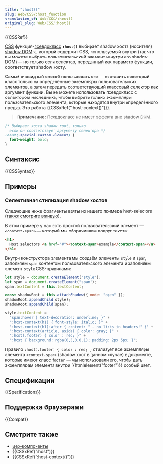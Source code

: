 ```yaml
---
title: ":host()"
slug: Web/CSS/:host_function
translation_of: Web/CSS/:host()
original_slug: Web/CSS/:host()
---
```


{{CSSRef}}

[CSS](/ru/docs/Web/CSS) функция-[псевдокласс](/ru/docs/Web/CSS/%D0%9F%D1%81%D0%B5%D0%B2%D0%B4%D0%BE-%D0%BA%D0%BB%D0%B0%D1%81%D1%81%D1%8B) **`:host()`** выбирает shadow хоста (носителя) [shadow DOM](/ru/docs/Web/Web_Components/Using_shadow_DOM)-a, который содержит CSS, используемый внутри (так что вы можете выбрать пользовательский элемент изнутри его shadow DOM) — но только если селектор, переданный как параметр функции, соответствует shadow хосту.

Самый очевидный способ использовать его — поставить некоторый класс только на определённые экземпляры пользовательских элементов, а затем передать соответствующий классовый селектор как аргумент функции. Вы не можете использовать псевдокласс c селектором наследника, чтобы выбрать только экземпляры пользовательского элемента, которые находятся внутри определённого предка. Это работа {{CSSxRef(":host-context()")}}.

> **Примечание:** Псевдокласс не имеет эффекта вне shadow DOM.

```css
/* Выбирает хоста shadow root, только
  если он соответствует аргументу селектора */
:host(.special-custom-element) {
  font-weight: bold;
}
```

## Синтаксис

{{CSSSyntax}}

## Примеры

### Селективная стилизация shadow хостов

Следующие ниже фрагменты взяты из нашего примера [host-selectors](https://github.com/mdn/web-components-examples/tree/master/host-selectors) ([также смотрите вживую](https://mdn.github.io/web-components-examples/host-selectors/)).

В этом примере у нас есть простой пользовательский элемент — `<context-span>` — который мы оборачиваем вокруг текста:

```html
<h1>
  Host selectors <a href="#"><context-span>example</context-span></a>
</h1>
```

Внутри конструктора элемента мы создаём элементы `style` и `span`, заполняем `span` контентом пользовательского элемента и заполняем элемент `style` CSS-правилами:

```js
let style = document.createElement("style");
let span = document.createElement("span");
span.textContent = this.textContent;

const shadowRoot = this.attachShadow({ mode: "open" });
shadowRoot.appendChild(style);
shadowRoot.appendChild(span);

style.textContent =
  "span:hover { text-decoration: underline; }" +
  ":host-context(h1) { font-style: italic; }" +
  ':host-context(h1):after { content: " - no links in headers!" }' +
  ":host-context(article, aside) { color: gray; }" +
  ":host(.footer) { color : red; }" +
  ":host { background: rgba(0,0,0,0.1); padding: 2px 5px; }";
```

Правило `:host(.footer) { color : red; }` стилизует все экземпляры элемента `<context-span>` (shadow хост в данном случае) в документе, которые имеют класс `footer` — мы использовали его, чтобы дать экземплярам элемента внутри {{htmlelement("footer")}} особый цвет.

## Спецификации

{{Specifications}}

## Поддержка браузерами

{{Compat}}

## Смотрите также

- [Веб-компоненты](/ru/docs/Web/Web_Components)
- {{CSSxRef(":host")}}
- {{CSSxRef(":host-context()")}}

